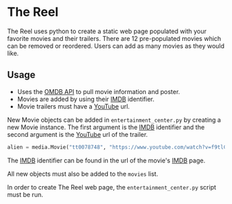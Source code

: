 # The Reel
The Reel uses python to create a static web page populated with your favorite movies and their trailers. There are 12 pre-populated movies which can be removed or reordered. Users can add as many movies as they would like.

## Usage
- Uses the [OMDB API](http://www.omdbapi.com/) to pull movie information and poster.
- Movies are added by using their [IMDB](http://www.imdb.com/) identifier.
- Movie trailers must have a [YouTube](http://www.youtube.com) url.

New Movie objects can be added in `entertainment_center.py` by creating a new Movie instance. The first argument is the [IMDB](http://www.imdb.com/) identifier and the second argument is the [YouTube](http://www.youtube.com) url of the trailer.
```python
alien = media.Movie("tt0078748", "https://www.youtube.com/watch?v=f9tlCjlhNtE")
```
The [IMDB](http://www.imdb.com/) identifier can be found in the url of the movie's [IMDB](http://www.imdb.com/) page.

All new objects must also be added to the `movies` list.

In order to create The Reel web page, the `entertainment_center.py` script must be run.

